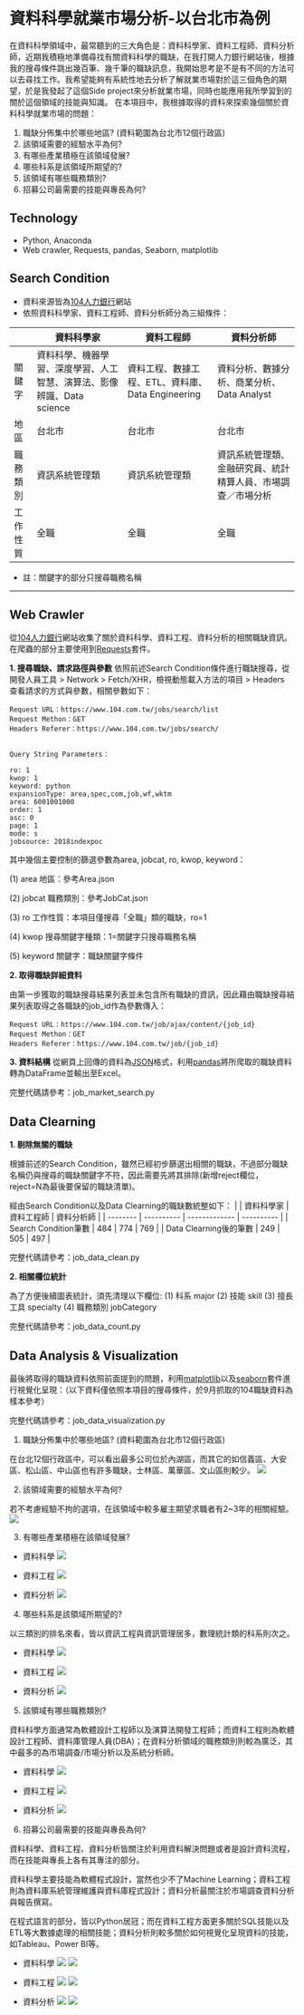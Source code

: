 # 資料科學就業市場分析-以台北市為例
在資料科學領域中，最常聽到的三大角色是：資料科學家、資料工程師、資料分析師，近期我積極地準備尋找有關資料科學的職缺，在我打開人力銀行網站後，根據我的搜尋條件跳出幾百筆、幾千筆的職缺訊息，我開始思考是不是有不同的方法可以去尋找工作。我希望能夠有系統性地去分析了解就業市場對於這三個角色的期望，於是我發起了這個Side project來分析就業市場，同時也能應用我所學習到的關於這個領域的技能與知識。
在本項目中，我根據取得的資料來探索幾個關於資料科學就業市場的問題：
1. 職缺分佈集中於哪些地區? (資料範圍為台北市12個行政區)
2. 該領域需要的經驗水平為何?
3. 有哪些產業積極在該領域發展?
4. 哪些科系是該領域所期望的?
5. 該領域有哪些職務類別?
6. 招募公司最需要的技能與專長為何?

## Technology
- Python, Anaconda
- Web crawler, Requests, pandas, Seaborn, matplotlib

## Search Condition
- 資料來源皆為[104人力銀行](https://www.104.com.tw/jobs/main/)網站
- 依照資料科學家、資料工程師、資料分析師分為三組條件：

|          | 資料科學家 | 資料工程師      | 資料分析師 |
| -------- | ---------- | ------------ | ---------- |
| 關鍵字    | 資料科學、機器學習、深度學習、人工智慧、演算法、影像辨識、Data science     | 資料工程、數據工程、ETL、資料庫、Data Engineering | 資料分析、數據分析、商業分析、Data Analyst      |
| 地區     | 台北市       |          台北市            |  台北市          |
| 職務類別  | 資訊系統管理類 |      資訊系統管理類        |   資訊系統管理類、金融研究員、統計精算人員、市場調查／市場分析         |
| 工作性質  |      全職      |       全職      |      全職      |

- 註：關鍵字的部分只搜尋職務名稱

---

## Web Crawler
從[104人力銀行](https://www.104.com.tw/jobs/main/)網站收集了關於資料科學、資料工程、資料分析的相關職缺資訊。在爬蟲的部分主要使用到[Requests](https://pypi.org/project/requests/)套件。

**1. 搜尋職缺、請求路徑與參數**
依照前述Search Condition條件進行職缺搜尋，從開發人員工具 > Network > Fetch/XHR，檢視動態載入方法的項目 > Headers 查看請求的方式與參數，相關參數如下：

```
Request URL：https://www.104.com.tw/jobs/search/list
Request Methon：GET
Headers Referer：https://www.104.com.tw/jobs/search/


Query String Parameters：

ro: 1
kwop: 1
keyword: python
expansionType: area,spec,com,job,wf,wktm
area: 6001001000
order: 1
asc: 0
page: 1
mode: s
jobsource: 2018indexpoc
```
其中幾個主要控制的篩選參數為area, jobcat, ro, kwop, keyword：

(1) area 地區：參考Area.json

(2) jobcat 職務類別：參考JobCat.json

(3) ro 工作性質：本項目僅搜尋「全職」類的職缺，ro=1

(4) kwop 搜尋關鍵字種類：1=關鍵字只搜尋職務名稱

(5) keyword 關鍵字：職缺關鍵字條件

**2. 取得職缺詳細資料**

由第一步獲取的職缺搜尋結果列表並未包含所有職缺的資訊，因此藉由職缺搜尋結果列表取得之各職缺的job_id作為參數傳入：
```
Request URL：https://www.104.com.tw/job/ajax/content/{job_id}
Request Methon：GET
Headers Referer：https://www.104.com.tw/job/{job_id}
```
**3. 資料結構**
從網頁上回傳的資料為[JSON](https://www.json.org/json-en.html)格式，利用[pandas](https://pandas.pydata.org/)將所爬取的職缺資料轉為DataFrame並輸出至Excel。

完整代碼請參考：job_market_search.py

## Data Clearning
**1. 剔除無關的職缺**

根據前述的Search Condition，雖然已經初步篩選出相關的職缺，不過部分職缺名稱仍與搜尋的職缺關鍵字不符，因此需要先將其排除(新增reject欄位，reject=N為最後要保留的職缺清單)。

經由Search Condition以及Data Clearning的職缺數統整如下：
|          | 資料科學家 | 資料工程師      | 資料分析師 |
| -------- | ---------- | ------------- | ---------- |
|  Search Condition筆數  |  484  | 774 |  769    |
|  Data Clearning後的筆數    | 249       |    505         |  497        |

完整代碼請參考：job_data_clean.py

**2. 相關欄位統計**

為了方便後續圖表統計，須先清理以下欄位:
(1) 科系 major
(2) 技能 skill
(3) 擅長工具 specialty
(4) 職務類別 jobCategory

完整代碼請參考：job_data_count.py

## Data Analysis & Visualization
最後將取得的職缺資料依照前面提到的問題，利用[matplotlib](https://matplotlib.org/)以及[seaborn](https://seaborn.pydata.org/#)套件進行視覺化呈現：（以下資料僅依照本項目的搜尋條件，於9月抓取的104職缺資料為樣本參考）

完整代碼請參考：job_data_visualization.py

1. 職缺分佈集中於哪些地區? (資料範圍為台北市12個行政區)

在台北12個行政區中，可以看出最多公司位於內湖區，而其它的如信義區、大安區、松山區、中山區也有許多職缺，士林區、萬華區、文山區則較少。
![](https://i.imgur.com/8RkyhAu.png)

2. 該領域需要的經驗水平為何?

若不考慮經驗不拘的選項，在該領域中較多雇主期望求職者有2~3年的相關經驗。
![](https://i.imgur.com/1bx7uVy.png)

3. 有哪些產業積極在該領域發展?
- 資料科學
![](https://i.imgur.com/arcuoq5.png)

- 資料工程
![](https://i.imgur.com/lAfbOCf.png)

- 資料分析
![](https://i.imgur.com/2XbGs3q.png)

4. 哪些科系是該領域所期望的?

以三類別的排名來看，皆以資訊工程與資訊管理居多，數理統計類的科系則次之。
- 資料科學
![](https://i.imgur.com/YGHrhas.png)

- 資料工程
![](https://i.imgur.com/76MaQkb.png)
- 資料分析
![](https://i.imgur.com/2KsAACy.png)
5. 該領域有哪些職務類別?

資料科學方面通常為軟體設計工程師以及演算法開發工程師；而資料工程則為軟體設計工程師、資料庫管理人員(DBA)；在資料分析領域的職務類別則較為廣泛，其中最多的為市場調查/市場分析以及系統分析師。
- 資料科學
![](https://i.imgur.com/3cYlgbX.png)

- 資料工程
![](https://i.imgur.com/YYgKuaX.png)
- 資料分析
![](https://i.imgur.com/FuTpZkb.png)
6. 招募公司最需要的技能與專長為何?

資料科學、資料工程、資料分析皆關注於利用資料解決問題或者是設計資料流程，而在技能與專長上各有其專注的部分。

資料科學主要技能為軟體程式設計，當然也少不了Machine Learning；資料工程則為資料庫系統管理維護與資料庫程式設計；資料分析最關注於市場調查資料分析與報告撰寫。

在程式語言的部分，皆以Python居冠；而在資料工程方面更多關於SQL技能以及ETL等大數據處理的相關技能；資料分析則較多關於如何視覺化呈現資料的技能，如Tableau、Power BI等。
- 資料科學
![](https://i.imgur.com/C2AVFIQ.png)
![](https://i.imgur.com/H4SfLsF.png)

- 資料工程
![](https://i.imgur.com/GXKFXQN.png)
![](https://i.imgur.com/1jhZfps.png)
- 資料分析
![](https://i.imgur.com/lLICK1s.png)
![](https://i.imgur.com/OpyQZQL.png)
